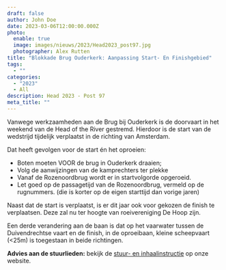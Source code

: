 ```yaml
---
draft: false
author: John Doe
date: 2023-03-06T12:00:00.000Z
photo:
  enable: true
  image: images/nieuws/2023/Head2023_post97.jpg
  photographer: Alex Rutten
title: "Blokkade Brug Ouderkerk: Aanpassing Start- En Finishgebied"
tags:
  - ""
categories:
  - "2023"
  - All
description: Head 2023 - Post 97
meta_title: ""
---
```

Vanwege werkzaamheden aan de Brug bij Ouderkerk is de doorvaart in het weekend van de Head of the River gestremd. Hierdoor is de start van de wedstrijd tijdelijk verplaatst in de richting van Amsterdam.

Dat heeft gevolgen voor de start én het oproeien:

* Boten moeten VOOR de brug in Ouderkerk draaien;
* Volg de aanwijzingen van de kamprechters ter plekke
* Vanaf de Rozenoordbrug wordt er in startvolgorde opgeroeid.
* Let goed op de passagetijd van de Rozenoordbrug, vermeld op de rugnummers. (die is korter op de eigen starttijd dan vorige jaren)

Naast dat de start is verplaatst, is er dit jaar ook voor gekozen de finish te verplaatsen. Deze zal nu ter hoogte van roeivereniging De Hoop zijn.

Een derde verandering aan de baan is dat op het vaarwater tussen de Duivendrechtse vaart en de finish, in de oproeibaan, kleine scheepvaart (<25m) is toegestaan in beide richtingen. 

**Advies aan de stuurlieden:** bekijk de [stuur- en inhaalinstructie](../../deelnemers/stuurliedeninstructie/) op onze website.
